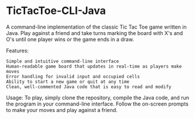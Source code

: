 # TicTacToe-CLI-Java
A command-line implementation of the classic Tic Tac Toe game written in Java. Play against a friend and take turns marking the board with X's and O's until one player wins or the game ends in a draw.

Features:

    Simple and intuitive command-line interface
    Human-readable game board that updates in real-time as players make moves
    Error handling for invalid input and occupied cells
    Ability to start a new game or quit at any time
    Clean, well-commented Java code that is easy to read and modify

Usage: To play, simply clone the repository, compile the Java code, and run the program in your command-line interface. Follow the on-screen prompts to make your moves and play against a friend.
